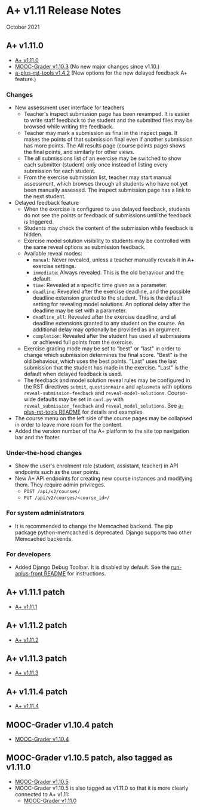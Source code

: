 # A+ v1.11 Release Notes

October 2021

## A+ v1.11.0

* [A+ v1.11.0](https://github.com/apluslms/a-plus/releases/tag/v1.11.0)
* [MOOC-Grader v1.10.3](https://github.com/apluslms/mooc-grader/releases/tag/v1.10.3)
  (No new major changes since v1.10.)
* [a-plus-rst-tools v1.4.2](https://github.com/apluslms/a-plus-rst-tools/releases/tag/v1.4.2)
  (New options for the new delayed feedback A+ feature.)


### Changes

* New assessment user interface for teachers
  - Teacher's inspect submission page has been revamped.
    It is easier to write staff feedback to the student and the submitted files may be browsed while writing the feedback.
  - Teacher may mark a submission as final in the inspect page.
    It makes the points of that submission final even if another submission has more points.
    The All results page (course points page) shows the final points, and similarly for other views.
  - The all submissions list of an exercise may be switched to show each submitter (student)
    only once instead of listing every submission for each student.
  - From the exercise submission list, teacher may start manual assessment,
    which browses through all students who have not yet been manually assessed.
    The inspect submission page has a link to the next student.
* Delayed feedback feature
  - When the exercise is configured to use delayed feedback,
    students do not see the points or feedback of submissions until the feedback is triggered.
  - Students may check the content of the submission while feedback is hidden.
  - Exercise model solution visibility to students may be controlled with the same reveal options as submission feedback.
  - Available reveal modes:
    * `manual`: Never revealed, unless a teacher manually reveals it in A+ exercise settings.
    * `immediate`: Always revealed. This is the old behaviour and the default.
    * `time`: Revealed at a specific time given as a parameter.
    * `deadline`: Revealed after the exercise deadline, and the possible deadline extension granted to the student.
      This is the default setting for revealing model solutions.
      An optional delay after the deadline may be set with a parameter.
    * `deadline_all`: Revealed after the exercise deadline,
      and all deadline extensions granted to any student on the course.
      An additional delay may optionally be provided as an argument.
    * `completion`: Revealed after the student has used all submissions or achieved full points from the exercise.
  - Exercise grading mode may be set to "best" or "last" in order to change which submission determines the final score.
    "Best" is the old behaviour, which uses the best points.
    "Last" uses the last submission that the student has made in the exercise.
    "Last" is the default when delayed feedback is used.
  - The feedback and model solution reveal rules may be configured in the RST directives
    `submit`, `questionnaire` and `aplusmeta` with options `reveal-submission-feedback` and `reveal-model-solutions`.
    Course-wide defaults may be set in `conf.py` with `reveal_submission_feedback` and `reveal_model_solutions`.
    See [a-plus-rst-tools README](https://github.com/apluslms/a-plus-rst-tools/blob/master/README.md#defining-reveal-rules)
    for details and examples.
* The course menu on the left side of the course pages may be collapsed in order to leave more room for the content.
* Added the version number of the A+ platform to the site top navigation bar and the footer.

### Under-the-hood changes

* Show the user's enrolment role (student, assistant, teacher) in API endpoints such as the user points.
* New A+ API endpoints for creating new course instances and modifying them.
  They require admin privileges.
  - `POST /api/v2/courses/`
  - `PUT /api/v2/courses/<course_id>/`

### For system administrators

* It is recommended to change the Memcached backend.
  The pip package python-memcached is deprecated.
  Django supports two other Memcached backends.

### For developers

* Added Django Debug Toolbar.
  It is disabled by default.
  See the
  [run-aplus-front README](https://github.com/apluslms/run-aplus-front/blob/1.11/README.md)
  for instructions.


## A+ v1.11.1 patch

* [A+ v1.11.1](https://github.com/apluslms/a-plus/releases/tag/v1.11.1)

## A+ v1.11.2 patch

* [A+ v1.11.2](https://github.com/apluslms/a-plus/releases/tag/v1.11.2)

## A+ v1.11.3 patch

* [A+ v1.11.3](https://github.com/apluslms/a-plus/releases/tag/v1.11.3)

## A+ v1.11.4 patch

* [A+ v1.11.4](https://github.com/apluslms/a-plus/releases/tag/v1.11.4)

## MOOC-Grader v1.10.4 patch

* [MOOC-Grader v1.10.4](https://github.com/apluslms/mooc-grader/releases/tag/v1.10.4)

## MOOC-Grader v1.10.5 patch, also tagged as v1.11.0

* [MOOC-Grader v1.10.5](https://github.com/apluslms/mooc-grader/releases/tag/v1.10.5)
* MOOC-Grader v1.10.5 is also tagged as v1.11.0 so that it is more clearly connected to A+ v1.11:
  - [MOOC-Grader v1.11.0](https://github.com/apluslms/mooc-grader/releases/tag/v1.11.0)

